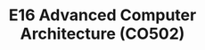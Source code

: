 ---
layout: project_batch
title: E16 Advanced Computer Architecture (CO502)
permalink: /co502/e16/
has_children: true
parent: Advanced Computer Architecture (CO502)
batch: e16
code: co502

readmore: "#"

search_exclude: true
default_thumb_image: /data/categories/co502/thumbnail.jpg
description: This section contains projects conducted as a partial requirement to complete the course CO502 - Advanced Computer Architecture. The scope includes HDL implementations of modern computer processors based on ISAs such as RISC-V, caching, memory and assemblers.
---